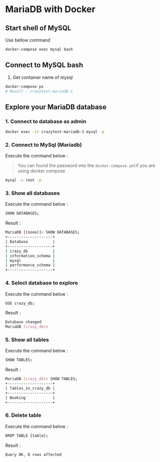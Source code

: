 # MariaDB with Docker

## Start shell of MySQL

Use bellow command

```sh
docker-compose exec mysql bash 
```

## Connect to MySQL bash

1. Get container name of mysql

```sh
docker-compose ps 
# Result : crazytest-mariadb-1
```

## Explore your MariaDB database 

### 1. Connect to database as admin

```sh
docker exec -it crazytest-mariadb-1 mysql -p
```

### 2. Connect to MySql (Mariadb)

Execute the command below :

> You can found the password into the `docker-compose.yml`if you are using docker compose

```sh
mysql -u root -p
```

### 3. Show all databases

Execute the command below :

```sh
SHOW DATABASES;
```

Result :
```sh
MariaDB [(none)]> SHOW DATABASES;
+--------------------+
| Database           |
+--------------------+
| crazy_db           |
| information_schema |
| mysql              |
| performance_schema |
+--------------------+
```

### 4. Select database to explore

Execute the command below :

```sh
USE crazy_db;
```

Result :
```sh
Database changed
MariaDB [crazy_db]> 
```

### 5. Show all tables

Execute the command below :

```sh
SHOW TABLES;
```

Result :
```sh
MariaDB [crazy_db]> SHOW TABLES;
+--------------------+
| Tables_in_crazy_db |
+--------------------+
| Booking            |
+--------------------+
```

### 6. Delete table

Execute the command below :

```sh
DROP TABLE {table};
```

Result :
```sh
Query OK, 0 rows affected
```
